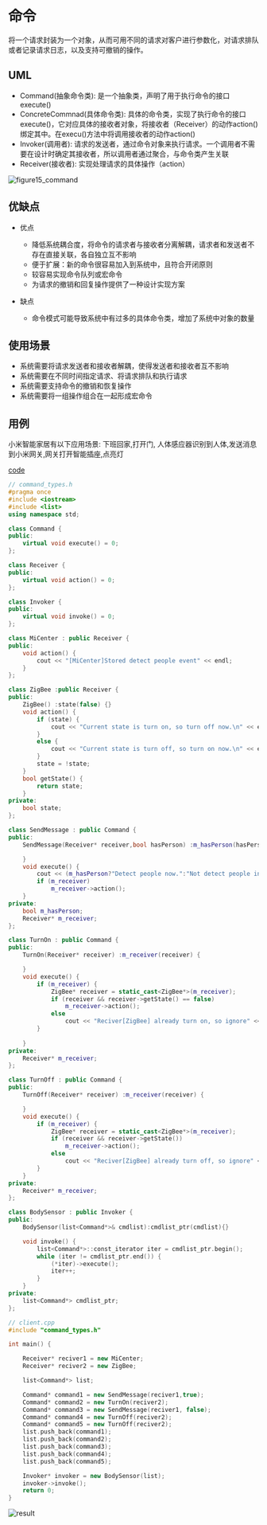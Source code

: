 # 命令

将一个请求封装为一个对象，从而可用不同的请求对客户进行参数化，对请求排队或者记录请求日志，以及支持可撤销的操作。


## UML

* Command(抽象命令类): 是一个抽象类，声明了用于执行命令的接口execute()
* ConcreteCommnad(具体命令类): 具体的命令类，实现了执行命令的接口execute()，它对应具体的接收者对象，将接收者（Receiver）的动作action()绑定其中。在execu()方法中将调用接收者的动作action()
* Invoker(调用者): 请求的发送者，通过命令对象来执行请求。一个调用者不需要在设计时确定其接收者，所以调用者通过聚合，与命令类产生关联
* Receiver(接收者): 实现处理请求的具体操作（action）

![figure15_command](img/figure15_command.png)

## 优缺点

* 优点
  * 降低系统耦合度，将命令的请求者与接收者分离解耦，请求者和发送者不存在直接关联，各自独立互不影响
  * 便于扩展：新的命令很容易加入到系统中，且符合开闭原则
  * 较容易实现命令队列或宏命令
  * 为请求的撤销和回复操作提供了一种设计实现方案

* 缺点
  * 命令模式可能导致系统中有过多的具体命令类，增加了系统中对象的数量


## 使用场景

* 系统需要将请求发送者和接收者解耦，使得发送者和接收者互不影响
* 系统需要在不同时间指定请求、将请求排队和执行请求
* 系统需要支持命令的撤销和恢复操作
* 系统需要将一组操作组合在一起形成宏命令


## 用例

小米智能家居有以下应用场景:
下班回家,打开门, 人体感应器识别到人体,发送消息到小米网关,网关打开智能插座,点亮灯

[code](../code/15_command)

```c++
// command_types.h
#pragma once
#include <iostream>
#include <list>
using namespace std;

class Command {
public:
	virtual void execute() = 0;
};

class Receiver {
public:
	virtual void action() = 0;
};

class Invoker {
public:
	virtual void invoke() = 0;
};

class MiCenter : public Receiver {
public:
	void action() {
		cout << "[MiCenter]Stored detect people event" << endl;
	}
};

class ZigBee :public Receiver {
public:
	ZigBee() :state(false) {}
	void action() {
		if (state) {
			cout << "Current state is turn on, so turn off now.\n" << endl;
		}
		else {
			cout << "Current state is turn off, so turn on now.\n" << endl;
		}
		state = !state;
	}
	bool getState() {
		return state;
	}
private:
	bool state;
};

class SendMessage : public Command {
public:
	SendMessage(Receiver* receiver,bool hasPerson) :m_hasPerson(hasPerson),m_receiver(receiver) {

	}
	void execute() {
		cout << (m_hasPerson?"Detect people now.":"Not detect people in recent minutes.")<< endl;
		if (m_receiver)
			m_receiver->action();
	}
private:
	bool m_hasPerson;
	Receiver* m_receiver;
};

class TurnOn : public Command {
public:
	TurnOn(Receiver* receiver) :m_receiver(receiver) {

	}
	void execute() {
		if (m_receiver) {
			ZigBee* receiver = static_cast<ZigBee*>(m_receiver);
			if (receiver && receiver->getState() == false)
				m_receiver->action();
			else
				cout << "Reciver[ZigBee] already turn on, so ignore" << endl;
		}
			
	}
private:
	Receiver* m_receiver;
};

class TurnOff : public Command {
public:
	TurnOff(Receiver* receiver) :m_receiver(receiver) {

	}
	void execute() {
		if (m_receiver) {
			ZigBee* receiver = static_cast<ZigBee*>(m_receiver);
			if (receiver && receiver->getState())
				m_receiver->action();
			else
				cout << "Reciver[ZigBee] already turn off, so ignore" << endl;
		}
	}
private:
	Receiver* m_receiver;
};

class BodySensor : public Invoker {
public:
	BodySensor(list<Command*>& cmdlist):cmdlist_ptr(cmdlist){}

	void invoke() {		
		list<Command*>::const_iterator iter = cmdlist_ptr.begin();
		while (iter != cmdlist_ptr.end()) {
			(*iter)->execute();
			iter++;
		}
	}
private:
	list<Command*> cmdlist_ptr;
};
```

```c++
// client.cpp
#include "command_types.h"

int main() {

	Receiver* reciver1 = new MiCenter;
	Receiver* reciver2 = new ZigBee;

	list<Command*> list;

	Command* command1 = new SendMessage(reciver1,true);
	Command* command2 = new TurnOn(reciver2);
	Command* command3 = new SendMessage(reciver1, false);
	Command* command4 = new TurnOff(reciver2);
	Command* command5 = new TurnOff(reciver2);
	list.push_back(command1);
	list.push_back(command2);
	list.push_back(command3);
	list.push_back(command4);
	list.push_back(command5);

	Invoker* invoker = new BodySensor(list);
	invoker->invoke();
	return 0;
}
```

![result](../code/15_command/result.png)